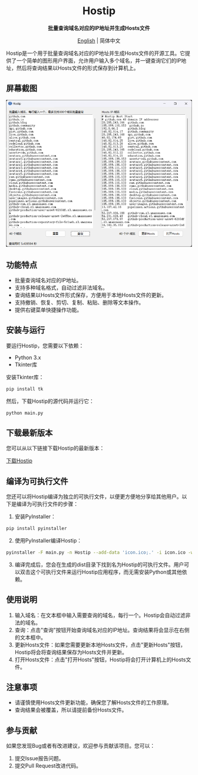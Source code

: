 <div align="center">

# Hostip

  <p><strong>批量查询域名对应的IP地址并生成Hosts文件</strong></p>

[English](./README.md) | 简体中文
</div>

Hostip是一个用于批量查询域名对应的IP地址并生成Hosts文件的开源工具。它提供了一个简单的图形用户界面，允许用户输入多个域名，并一键查询它们的IP地址，然后将查询结果以Hosts文件的形式保存到计算机上。

## 屏幕截图

![Hostip](./screenshots/screenshot-1.png)

## 功能特点

- 批量查询域名对应的IP地址。
- 支持多种域名格式，自动过滤非法域名。
- 查询结果以Hosts文件形式保存，方便用于本地Hosts文件的更新。
- 支持撤销、恢复、剪切、复制、粘贴、删除等文本操作。
- 提供右键菜单快捷操作功能。

## 安装与运行

要运行Hostip，您需要以下依赖：

- Python 3.x
- Tkinter库

安装Tkinter库：

```bash
pip install tk
```
然后，下载Hostip的源代码并运行它：

```bash
python main.py
```

## 下载最新版本

您可以从以下链接下载Hostip的最新版本：

[下载Hostip](https://github.com/hawflying/hostip/releases)

## 编译为可执行文件

您还可以将Hostip编译为独立的可执行文件，以便更方便地分享给其他用户。以下是编译为可执行文件的步骤：

1. 安装PyInstaller：

```bash
pip install pyinstaller
```

2. 使用PyInstaller编译Hostip：
```bash
pyinstaller -F main.py -n Hostip --add-data 'icon.ico;.' -i icon.ico -w
```

3. 编译完成后，您会在生成的dist目录下找到名为Hostip的可执行文件。用户可以双击这个可执行文件来运行Hostip应用程序，而无需安装Python或其他依赖。

## 使用说明

1. 输入域名：在文本框中输入需要查询的域名，每行一个。Hostip会自动过滤非法的域名。
2. 查询：点击"查询"按钮开始查询域名对应的IP地址。查询结果将会显示在右侧的文本框中。
3. 更新Hosts文件：如果您需要更新本地Hosts文件，点击"更新Hosts"按钮，Hostip将会将查询结果保存为Hosts文件并更新。
4. 打开Hosts文件：点击"打开Hosts"按钮，Hostip将会打开计算机上的Hosts文件。

## 注意事项

- 请谨慎使用Hosts文件更新功能，确保您了解Hosts文件的工作原理。
- 查询结果会被覆盖，所以请提前备份Hosts文件。

## 参与贡献

如果您发现Bug或者有改进建议，欢迎参与贡献该项目。您可以：

1. 提交Issue报告问题。
2. 提交Pull Request改进代码。
